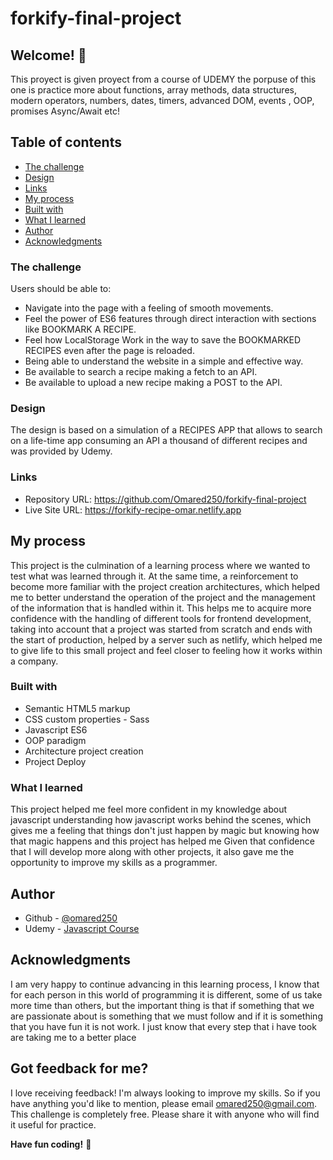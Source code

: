 # forkify-final-project

## Welcome! 👋

This proyect is given proyect from a course of UDEMY the porpuse of this one is practice more about functions, array methods, data structures, modern 
operators, numbers, dates, timers, advanced DOM, events , OOP, promises Async/Await etc!
 

## Table of contents

  - [The challenge](#the-challenge)
  - [Design](#design)
  - [Links](#links)
  - [My process](#my-process)
  - [Built with](#built-with)
  - [What I learned](#what-i-learned)
  - [Author](#author)
  - [Acknowledgments](#acknowledgments)

### The challenge

Users should be able to:

- Navigate into the page with a feeling of smooth movements.
- Feel the power of ES6 features through direct interaction with sections like BOOKMARK A RECIPE.
- Feel how LocalStorage Work in the way to save the BOOKMARKED RECIPES even after the page is reloaded.
- Being able to understand the website in a simple and effective way.
- Be available to search a recipe making a fetch to an API.
- Be available to upload a new recipe making a POST to the API.

### Design

The design is based on a simulation of a RECIPES APP that allows to search on a life-time app consuming an API a thousand of different recipes and was provided
by Udemy.

### Links

- Repository URL: https://github.com/Omared250/forkify-final-project
- Live Site URL: https://forkify-recipe-omar.netlify.app

## My process

This project is the culmination of a learning process where we wanted to test what was learned through it. At the same time, a reinforcement 
to become more familiar with the project creation architectures, which helped me to better understand the operation of the project and the 
management of the information that is handled within it. This helps me to acquire more confidence with the handling of different tools for 
frontend development, taking into account that a project was started from scratch and ends with the start of production, helped by a server 
such as netlify, which helped me to give life to this small project and feel closer to feeling how it works within a company.

### Built with

- Semantic HTML5 markup
- CSS custom properties - Sass
- Javascript ES6
- OOP paradigm
- Architecture project creation
- Project Deploy

### What I learned


This project helped me feel more confident in my knowledge about javascript understanding how javascript works behind the scenes, which gives me 
a feeling that things don't just happen by magic but knowing how that magic happens and this project has helped me Given that confidence that 
I will develop more along with other projects, it also gave me the opportunity to improve my skills as a programmer.

## Author

- Github - [@omared250](https://github.com/Omared250)
- Udemy - [Javascript Course](https://www.udemy.com/course/the-complete-javascript-course/)

## Acknowledgments

I am very happy to continue advancing in this learning process, I know that for each person in this world of programming it is different, 
some of us take more time than others, but the important thing is that if something that we are passionate about is something that we must follow and if 
it is something that you have fun it is not work. I just know that every step that i have took are taking me to a better place

## Got feedback for me?

I love receiving feedback! I'm always looking to improve my skills. So if you have anything you'd like to mention, please email omared250@gmail.com.
This challenge is completely free. Please share it with anyone who will find it useful for practice.

**Have fun coding!** 🚀
